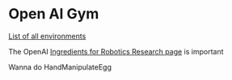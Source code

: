 # Open AI Gym

[List of all environments](https://gym.openai.com/envs)

The OpenAI [Ingredients for Robotics Research page](https://openai.com/blog/ingredients-for-robotics-research/) is important

Wanna do HandManipulateEgg